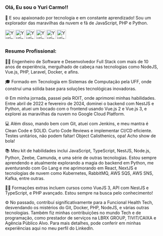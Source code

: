 ### Olá, Eu sou o Yuri Carmo!!

🚀 E sou apaixonado por tecnologia e em constante aprendizado! Sou um explorador das maravilhas da nuvem e fã de JavaScript, PHP e Python.

<div style="display: inline_block">
  <img align="center" alt="Yuri-python" height="30" width="30" src="https://cdn.jsdelivr.net/gh/devicons/devicon@latest/icons/googlecloud/googlecloud-original.svg" />
  <img align="center" alt="Yuri-python" height="30" width="30" src="https://cdn.jsdelivr.net/gh/devicons/devicon@latest/icons/amazonwebservices/amazonwebservices-original-wordmark.svg" />
  <img align="center" alt="Yuri-python" height="30" width="30" src="https://cdn.jsdelivr.net/gh/devicons/devicon@latest/icons/javascript/javascript-original.svg" />
  <img align="center" alt="Yuri-python" height="30" width="30" src="https://cdn.jsdelivr.net/gh/devicons/devicon@latest/icons/php/php-original.svg" />
  <img align="center" alt="Yuri-python" height="30" width="30" src="https://cdn.jsdelivr.net/gh/devicons/devicon@latest/icons/python/python-original.svg" />
  <img align="center" alt="Yuri-python" height="30" width="30" src="https://cdn.jsdelivr.net/gh/devicons/devicon@latest/icons/go/go-original-wordmark.svg" />
</div>

##

### Resumo Profissional:

👨‍💻 Engenheiro de Software e Desenvolvedor Full Stack com mais de 10 anos de experiência, mergulhado de cabeça nas tecnologias como NodeJS, Vue.js, PHP, Laravel, Docker, e afins.

🎓 Formado em Tecnologia em Sistemas de Computação pela UFF, onde construí uma sólida base para soluções tecnológicas inovadoras.

🌐 Em minha jornada, passei pela ROIT, onde aprimorei minhas habilidades. Entre abril de 2022 e fevereiro de 2024, dominei o backend com NestJS e Python, atuei um bocado com o frontend usando Vue.js 2 e Vue.js 3, e explorei as maravilhas da nuvem no Google Cloud Platform.

💻 Além disso, mando bem com Git, atuei com Jenkins, e meu mantra é Clean Code e SOLID. Curto Code Reviews e implementar CI/CD eficiente. Testes unitários, não podem faltar! Object Calisthenics, opa! Acho show de bola!

📚 Meu kit de habilidades inclui JavaScript, TypeScript, NestJS, Node.js, Python, Zeebe, Camunda, e uma série de outras tecnologias. Estou sempre aprendendo e atualmente explorando a magia do backend em Python, me aventurando com Go Lang e me aprimorando em React, NextJS e tecnologias de nuvem como Kubernetes, RabbitMQ, AWS SQS, AWS SNS, Kafka, entre outras.

👨‍🎓 Formações extras incluem cursos como VueJS 3, API com NestJS e TypeScript, e PHP avançado. Estou sempre na busca pelo conhecimento!

⚙️ No passado, contribuí significativamente para a Funcional Health Tech, desvendando os mistérios do Git, Docker, PHP, NodeJS, e várias outras tecnologias. Também fiz minhas contribuições no mundo Tech e de programação, como prestador de serviços na LBRX GROUP, TIVIT/CAIXA e Agência Público Alvo. Para mais detalhes, pode conferir em minhas experiências aqui no meu perfil do LinkedIn.
